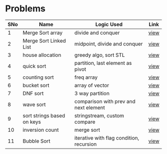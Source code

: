 # Problems

SNo | Name | Logic Used | Link |
----|------|------------|------|
1 | Merge Sort array | divide and conquer | [view](merge_sort_arrays.cpp)
2 | Merge Sort Linked List | midpoint, divide and conquer | [view](merge_sort_linked_list.cpp)
3 | house allocation | greedy algo, sort STL | [view](allocation_kickstart.cpp) 
4 | quick sort | partition, last element as pivot | [view](quicksort.cpp)
5 | counting sort | freq array | [view](counting_sort.cpp)
6 | bucket sort | array of vector | [view](bucket_sort.cpp)
7 | DNF sort | 3 way partition | [view](DNF_sort.cpp)
8 | wave sort | comparison with prev and next element | [view](wave_sort.cpp)
9 | sort strings based on keys | stringstream, custom compare | [view](sort_strings.cpp)
10 | inversion count | merge sort | [view](inversion_count.cpp)
11 | Bubble Sort | iterative with flag condition, recursion | [view](bubble_sort.cpp)